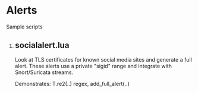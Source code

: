 Alerts
======

Sample scripts

1. socialalert.lua  
   ---------------

   Look at TLS certificates for known social media sites and generate a full alert. These
   alerts use a private "sigid" range and integrate with Snort/Suricata streams.

   Demonstrates:  T.re2(..) regex, add_full_alert(..) 
